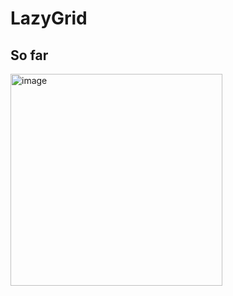 # LazyGrid
## So far
<img width="339" alt="image" src="https://github.com/user-attachments/assets/f6d4a552-6ad4-44c3-b8cd-32c9664715e1">
